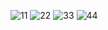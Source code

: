 ![11](https://github.com/user-attachments/assets/12ec5df1-80d7-42f0-a470-978e9ffb3c60)
![22](https://github.com/user-attachments/assets/38d385a4-30a0-474a-b64b-66e689c87c62)
![33](https://github.com/user-attachments/assets/12755bb8-ebb8-4408-9853-18d8265f0102)
![44](https://github.com/user-attachments/assets/ffc0416c-4590-4f3c-8faa-f40912fce92d)
